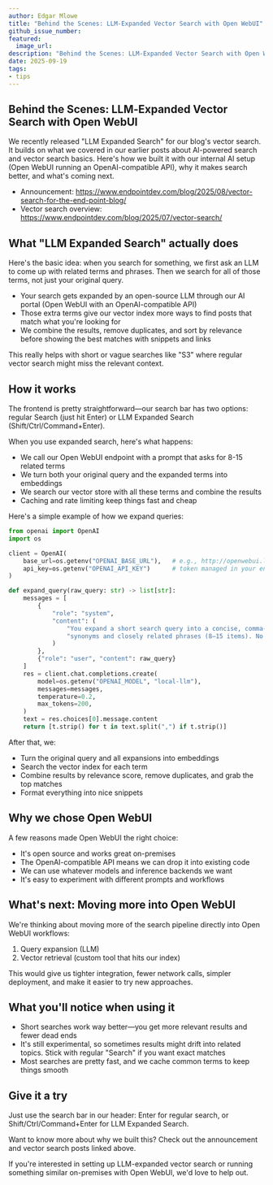 ```yaml
---
author: Edgar Mlowe
title: "Behind the Scenes: LLM‑Expanded Vector Search with Open WebUI"
github_issue_number: 
featured:
  image_url: 
description: "Behind the Scenes: LLM‑Expanded Vector Search with Open WebUI"
date: 2025-09-19
tags:
- tips
---
```





## Behind the Scenes: LLM‑Expanded Vector Search with Open WebUI

We recently released  "LLM Expanded Search" for our blog's vector search. It builds on what we covered in our earlier posts about AI-powered search and vector search basics. Here's how we built it with our internal AI setup (Open WebUI running an OpenAI-compatible API), why it makes search better, and what's coming next.

- Announcement: https://www.endpointdev.com/blog/2025/08/vector-search-for-the-end-point-blog/
- Vector search overview: https://www.endpointdev.com/blog/2025/07/vector-search/

## What "LLM Expanded Search" actually does

Here's the basic idea: when you search for something, we first ask an LLM to come up with related terms and phrases. Then we search for all of those terms, not just your original query.

- Your search gets expanded by an open-source LLM through our AI portal (Open WebUI with an OpenAI-compatible API)
- Those extra terms give our vector index more ways to find posts that match what you're looking for
- We combine the results, remove duplicates, and sort by relevance before showing the best matches with snippets and links

This really helps with short or vague searches like "S3" where regular vector search might miss the relevant context.

## How it works

The frontend is pretty straightforward—our search bar has two options: regular Search (just hit Enter) or LLM Expanded Search (Shift/Ctrl/Command+Enter).

When you use expanded search, here's what happens:
- We call our Open WebUI endpoint with a prompt that asks for 8-15 related terms
- We turn both your original query and the expanded terms into embeddings
- We search our vector store with all these terms and combine the results
- Caching and rate limiting keep things fast and cheap

Here's a simple example of how we expand queries:

```python
from openai import OpenAI
import os

client = OpenAI(
    base_url=os.getenv("OPENAI_BASE_URL"),   # e.g., http://openwebui.local/api/v1
    api_key=os.getenv("OPENAI_API_KEY")      # token managed in your environment
)

def expand_query(raw_query: str) -> list[str]:
    messages = [
        {
            "role": "system",
            "content": (
                "You expand a short search query into a concise, comma-separated list of "
                "synonyms and closely related phrases (8–15 items). No explanations."
            )
        },
        {"role": "user", "content": raw_query}
    ]
    res = client.chat.completions.create(
        model=os.getenv("OPENAI_MODEL", "local-llm"),
        messages=messages,
        temperature=0.2,
        max_tokens=200,
    )
    text = res.choices[0].message.content
    return [t.strip() for t in text.split(",") if t.strip()]
```

After that, we:

- Turn the original query and all expansions into embeddings
- Search the vector index for each term
- Combine results by relevance score, remove duplicates, and grab the top matches
- Format everything into nice snippets

## Why we chose Open WebUI

A few reasons made Open WebUI the right choice:

- It's open source and works great on-premises
- The OpenAI-compatible API means we can drop it into existing code
- We can use whatever models and inference backends we want
- It's easy to experiment with different prompts and workflows

## What's next: Moving more into Open WebUI

We're thinking about moving more of the search pipeline directly into Open WebUI workflows:

1. Query expansion (LLM)
2. Vector retrieval (custom tool that hits our index)

This would give us tighter integration, fewer network calls, simpler deployment, and make it easier to try new approaches.

## What you'll notice when using it

- Short searches work way better—you get more relevant results and fewer dead ends
- It's still experimental, so sometimes results might drift into related topics. Stick with regular "Search" if you want exact matches
- Most searches are pretty fast, and we cache common terms to keep things smooth

## Give it a try

Just use the search bar in our header: Enter for regular search, or Shift/Ctrl/Command+Enter for LLM Expanded Search. 

Want to know more about why we built this? Check out the announcement and vector search posts linked above.

If you're interested in setting up LLM-expanded vector search or running something similar on-premises with Open WebUI, we'd love to help out.
